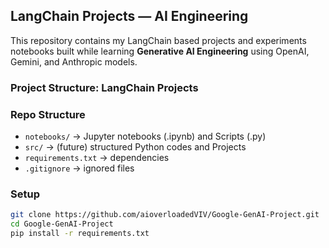## LangChain Projects — AI Engineering

This repository contains my LangChain based projects and experiments notebooks built while learning **Generative AI Engineering** using OpenAI, Gemini, and Anthropic models.

### Project Structure: LangChain Projects

### Repo Structure
- `notebooks/` → Jupyter notebooks (.ipynb) and Scripts (.py)
- `src/` → (future) structured Python codes and Projects
- `requirements.txt` → dependencies
- `.gitignore` → ignored files

### Setup
```bash
git clone https://github.com/aioverloadedVIV/Google-GenAI-Project.git
cd Google-GenAI-Project
pip install -r requirements.txt